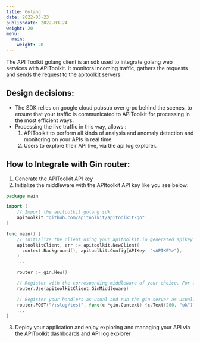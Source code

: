 ```yaml
---
title: Golang 
date: 2022-03-23
publishdate: 2022-03-24
weight: 20
menu:
  main:
    weight: 20
---
```


The API Toolkit golang client is an sdk used to integrate golang web services with APIToolkit. It monitors incoming traffic, gathers the requests and sends the request to the apitoolkit servers.


## Design decisions:
- The SDK relies on google cloud pubsub over grpc behind the scenes, to ensure that your traffic is communicated to APIToolkit for processing in the most efficient ways.
- Processing the live traffic in this way, allows :
  1. APIToolkit to perform all kinds of analysis and anomaly detection and monitoring on your APIs in real time.
  2. Users to explore their API live, via the api log explorer.

## How to Integrate with Gin router:
1. Generate the APIToolkit API key 
2. Initialize the middleware with the APItoolkit API key like you see below:

``` go
package main

import (
  	// Import the apitoolkit golang sdk
  	apitoolkit "github.com/apitoolkit/apitoolkit-go"
)

func main() {
  	// Initialize the client using your apitoolkit.io generated apikey
  	apitoolkitClient, err := apitoolkit.NewClient(
      context.Background(), apitoolkit.Config{APIKey: "<APIKEY>"},
    )
    ...

  	router := gin.New()

  	// Register with the corresponding middleware of your choice. For Gin router, we use the GinMiddleware method.
  	router.Use(apitoolkitClient.GinMiddleware)

  	// Register your handlers as usual and run the gin server as usual.
  	router.POST("/:slug/test", func(c *gin.Context) {c.Text(200, "ok")})
 	...
}
```
3. Deploy your application and enjoy exploring and managing your API via the APIToolkit dashboards and API log explorer
